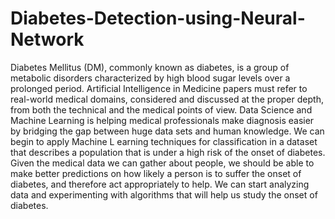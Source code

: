 # Diabetes-Detection-using-Neural-Network
Diabetes Mellitus (DM), commonly known as diabetes, is a group of metabolic disorders characterized by high blood sugar levels over a prolonged period. Artificial Intelligence in Medicine papers must refer to real-world medical domains, considered and discussed at the proper depth, from both the technical and the medical points of view. Data Science and Machine Learning is helping medical professionals make diagnosis easier by bridging the gap between huge data sets and human knowledge. We can begin to apply Machine L earning techniques for classification in a dataset that describes a population that is under a high risk of the onset of diabetes. Given the medical data we can gather about people, we should be able to make better predictions on how likely a person is to suffer the onset of diabetes, and therefore act appropriately to help. We can start analyzing data and experimenting with algorithms that will help us study the onset of diabetes.
